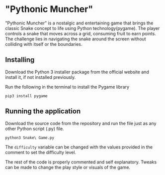# "Pythonic Muncher" 
"Pythonic Muncher" is a nostalgic and entertaining game that brings the classic Snake concept to life using Python technology(pygame). The player controls a snake that moves across a grid, consuming fruit to earn points. The challenge lies in navigating the snake around the screen without colliding with itself or the boundaries.


## Installing
Download the Python 3 installer package from the official website and install it, if not installed previously.

Run the following in the terminal to install the Pygame library
```
pip3 install pygame
```


## Running the application
Download the source code from the repository and run the file just as any other Python script (.py) file.
```
python3 Snake\ Game.py
```

The `difficulty` variable can be changed with the values provided in the comment to set the difficulty level.

The rest of the code is properly commented and self explanatory. Tweaks can be made to change the play style or visuals of the game.


